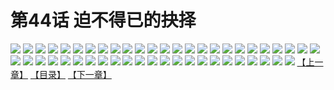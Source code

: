 # 第44话 迫不得已的抉择
![](https://s2.baozimh.com/scomic/sanyanxiaotianlu-samanhua/0/43-do76/1.jpg)
![](https://s2.baozimh.com/scomic/sanyanxiaotianlu-samanhua/0/43-do76/2.jpg)
![](https://s2.baozimh.com/scomic/sanyanxiaotianlu-samanhua/0/43-do76/3.jpg)
![](https://s2.baozimh.com/scomic/sanyanxiaotianlu-samanhua/0/43-do76/4.jpg)
![](https://s2.baozimh.com/scomic/sanyanxiaotianlu-samanhua/0/43-do76/5.jpg)
![](https://s2.baozimh.com/scomic/sanyanxiaotianlu-samanhua/0/43-do76/6.jpg)
![](https://s2.baozimh.com/scomic/sanyanxiaotianlu-samanhua/0/43-do76/7.jpg)
![](https://s2.baozimh.com/scomic/sanyanxiaotianlu-samanhua/0/43-do76/8.jpg)
![](https://s2.baozimh.com/scomic/sanyanxiaotianlu-samanhua/0/43-do76/9.jpg)
![](https://s2.baozimh.com/scomic/sanyanxiaotianlu-samanhua/0/43-do76/10.jpg)
![](https://s2.baozimh.com/scomic/sanyanxiaotianlu-samanhua/0/43-do76/11.jpg)
![](https://s2.baozimh.com/scomic/sanyanxiaotianlu-samanhua/0/43-do76/12.jpg)
![](https://s2.baozimh.com/scomic/sanyanxiaotianlu-samanhua/0/43-do76/13.jpg)
![](https://s2.baozimh.com/scomic/sanyanxiaotianlu-samanhua/0/43-do76/14.jpg)
![](https://s2.baozimh.com/scomic/sanyanxiaotianlu-samanhua/0/43-do76/15.jpg)
![](https://s2.baozimh.com/scomic/sanyanxiaotianlu-samanhua/0/43-do76/16.jpg)
![](https://s2.baozimh.com/scomic/sanyanxiaotianlu-samanhua/0/43-do76/17.jpg)
![](https://s2.baozimh.com/scomic/sanyanxiaotianlu-samanhua/0/43-do76/18.jpg)
![](https://s2.baozimh.com/scomic/sanyanxiaotianlu-samanhua/0/43-do76/19.jpg)
![](https://s2.baozimh.com/scomic/sanyanxiaotianlu-samanhua/0/43-do76/20.jpg)
![](https://s2.baozimh.com/scomic/sanyanxiaotianlu-samanhua/0/43-do76/21.jpg)
![](https://s2.baozimh.com/scomic/sanyanxiaotianlu-samanhua/0/43-do76/22.jpg)
![](https://s2.baozimh.com/scomic/sanyanxiaotianlu-samanhua/0/43-do76/23.jpg)
![](https://s2.baozimh.com/scomic/sanyanxiaotianlu-samanhua/0/43-do76/24.jpg)
![](https://s2.baozimh.com/scomic/sanyanxiaotianlu-samanhua/0/43-do76/25.jpg)
![](https://s2.baozimh.com/scomic/sanyanxiaotianlu-samanhua/0/43-do76/26.jpg)
![](https://s2.baozimh.com/scomic/sanyanxiaotianlu-samanhua/0/43-do76/27.jpg)
![](https://s2.baozimh.com/scomic/sanyanxiaotianlu-samanhua/0/43-do76/28.jpg)
![](https://s2.baozimh.com/scomic/sanyanxiaotianlu-samanhua/0/43-do76/29.jpg)
![](https://s2.baozimh.com/scomic/sanyanxiaotianlu-samanhua/0/43-do76/30.jpg)
![](https://s2.baozimh.com/scomic/sanyanxiaotianlu-samanhua/0/43-do76/31.jpg)
![](https://s2.baozimh.com/scomic/sanyanxiaotianlu-samanhua/0/43-do76/32.jpg)
![](https://s2.baozimh.com/scomic/sanyanxiaotianlu-samanhua/0/43-do76/33.jpg)
![](https://s2.baozimh.com/scomic/sanyanxiaotianlu-samanhua/0/43-do76/34.jpg)
![](https://s2.baozimh.com/scomic/sanyanxiaotianlu-samanhua/0/43-do76/35.jpg)
![](https://s2.baozimh.com/scomic/sanyanxiaotianlu-samanhua/0/43-do76/36.jpg)
![](https://s2.baozimh.com/scomic/sanyanxiaotianlu-samanhua/0/43-do76/37.jpg)
![](https://s2.baozimh.com/scomic/sanyanxiaotianlu-samanhua/0/43-do76/38.jpg)
![](https://s2.baozimh.com/scomic/sanyanxiaotianlu-samanhua/0/43-do76/39.jpg)
![](https://s2.baozimh.com/scomic/sanyanxiaotianlu-samanhua/0/43-do76/40.jpg)
![](https://s2.baozimh.com/scomic/sanyanxiaotianlu-samanhua/0/43-do76/41.jpg)
![](https://s2.baozimh.com/scomic/sanyanxiaotianlu-samanhua/0/43-do76/42.jpg)
![](https://s2.baozimh.com/scomic/sanyanxiaotianlu-samanhua/0/43-do76/43.jpg)
![](https://s2.baozimh.com/scomic/sanyanxiaotianlu-samanhua/0/43-do76/44.jpg)
![](https://s2.baozimh.com/scomic/sanyanxiaotianlu-samanhua/0/43-do76/45.jpg)
![](https://s2.baozimh.com/scomic/sanyanxiaotianlu-samanhua/0/43-do76/46.jpg)
![](https://s2.baozimh.com/scomic/sanyanxiaotianlu-samanhua/0/43-do76/47.jpg)
![](https://s2.baozimh.com/scomic/sanyanxiaotianlu-samanhua/0/43-do76/48.jpg)
[【上一章】](./43.md)
[【目录】](./README.md)
[【下一章】](./45.md)
